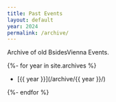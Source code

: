 ```yaml
---
title: Past Events
layout: default
year: 2024
permalink: /archive/
---
```


Archive of old BsidesVienna Events.

{%- for year in site.archives %}

* [{{ year }}](/archive/{{ year }}/)

{%- endfor %}
